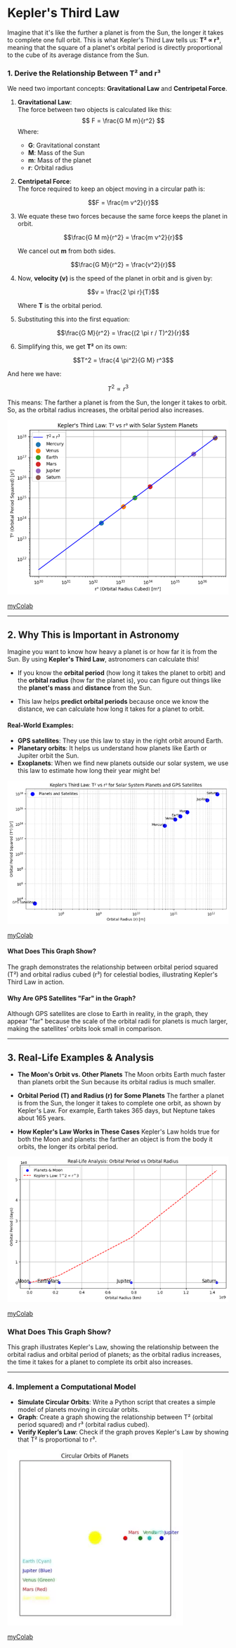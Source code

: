 # **Kepler's Third Law**

Imagine that it's like the further a planet is from the Sun, the longer it takes to complete one full orbit. This is what Kepler's Third Law tells us: **T² ∝ r³**, meaning that the square of a planet's orbital period is directly proportional to the cube of its average distance from the Sun.


### **1. Derive the Relationship Between T² and r³**

We need two important concepts: **Gravitational Law** and **Centripetal Force**.

1. **Gravitational Law**:  
   The force between two objects is calculated like this:
   $$
   F = \frac{G M m}{r^2}
   $$
   Where:
   - **G**: Gravitational constant  
   - **M**: Mass of the Sun  
   - **m**: Mass of the planet  
   - **r**: Orbital radius

2. **Centripetal Force**:  
   The force required to keep an object moving in a circular path is:
   
   $$F = \frac{m v^2}{r}$$

3. We equate these two forces because the same force keeps the planet in orbit.

   $$\frac{G M m}{r^2} = \frac{m v^2}{r}$$

   We cancel out **m** from both sides.

   $$\frac{G M}{r^2} = \frac{v^2}{r}$$

4. Now, **velocity (v)** is the speed of the planet in orbit and is given by:

   $$v = \frac{2 \pi r}{T}$$

   Where **T** is the orbital period.

5. Substituting this into the first equation:

   $$\frac{G M}{r^2} = \frac{(2 \pi r / T)^2}{r}$$

6. Simplifying this, we get **T²** on its own:

   $$T^2 = \frac{4 \pi^2}{G M} r^3$$

And here we have:

$$T^2 \propto r^3$$

This means: The farther a planet is from the Sun, the longer it takes to orbit. So, as the orbital radius increases, the orbital period also increases.

![alt text](image.png)

[myColab](https://colab.research.google.com/drive/1KvD2OoyqhegYm7kTId9-nILshxJGT7e8)

----

## **2. Why This is Important in Astronomy**

Imagine you want to know how heavy a planet is or how far it is from the Sun. By using **Kepler's Third Law**, astronomers can calculate this! 

- If you know the **orbital period** (how long it takes the planet to orbit) and the **orbital radius** (how far the planet is), you can figure out things like the **planet's mass** and **distance** from the Sun.
  
- This law helps **predict orbital periods** because once we know the distance, we can calculate how long it takes for a planet to orbit. 

#### **Real-World Examples**:
- **GPS satellites**: They use this law to stay in the right orbit around Earth.
- **Planetary orbits**: It helps us understand how planets like Earth or Jupiter orbit the Sun.
- **Exoplanets**: When we find new planets outside our solar system, we use this law to estimate how long their year might be!

![alt text](image-1.png)

[myColab](https://colab.research.google.com/drive/10I0zOXoJa_HSjrEC-KCDV_JmEa3Kw-lN)

#### **What Does This Graph Show?**
The graph demonstrates the relationship between orbital period squared (T²) and orbital radius cubed (r³) for celestial bodies, illustrating Kepler's Third Law in action.

#### **Why Are GPS Satellites "Far" in the Graph?**
Although GPS satellites are close to Earth in reality, in the graph, they appear "far" because the scale of the orbital radii for planets is much larger, making the satellites' orbits look small in comparison.

---

## **3. Real-Life Examples & Analysis**

- **The Moon's Orbit vs. Other Planets**
  The Moon orbits Earth much faster than planets orbit the Sun because its orbital radius is much smaller.

- **Orbital Period (T) and Radius (r) for Some Planets**
  The farther a planet is from the Sun, the longer it takes to complete one orbit, as shown by Kepler's Law. For example, Earth takes 365 days, but Neptune takes about 165 years.

- **How Kepler's Law Works in These Cases**
  Kepler's Law holds true for both the Moon and planets: the farther an object is from the body it orbits, the longer its orbital period.

![alt text](image-2.png)

[myColab](https://colab.research.google.com/drive/18bfWBhKyMLZIhtFQt44iZi12NhcNTzHY)

### What Does This Graph Show?

This graph illustrates Kepler's Law, showing the relationship between the orbital radius and orbital period of planets; as the orbital radius increases, the time it takes for a planet to complete its orbit also increases.

-----

### **4. Implement a Computational Model**

- **Simulate Circular Orbits**: Write a Python script that creates a simple model of planets moving in circular orbits.
- **Graph**: Create a graph showing the relationship between T² (orbital period squared) and r³ (orbital radius cubed).
- **Verify Kepler’s Law**: Check if the graph proves Kepler's Law by showing that T² is proportional to r³.

![alt text](ezgif-4ec9a24297dbc1.gif)

[myColab](https://colab.research.google.com/drive/16QqYmJJ-NsLDd_JoV8ITm81mWaClDwrf)

